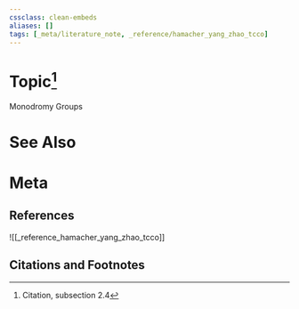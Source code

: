 ```yaml
---
cssclass: clean-embeds
aliases: []
tags: [_meta/literature_note, _reference/hamacher_yang_zhao_tcco]
---
```

# Topic[^1]
Monodromy Groups

# See Also

# Meta
## References
![[_reference_hamacher_yang_zhao_tcco]]


## Citations and Footnotes
[^1]: Citation, subsection 2.4